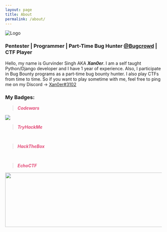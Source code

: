 ```yaml
---
layout: page
title: About
permalink: /about/
---
```


![Logo](../favicon.png)

### Pentester | Programmer | Part-Time Bug Hunter [@Bugcrowd](https://bugcrowd.com/) | CTF Player

Hello, my name is Gurvinder Singh AKA ***Xan0er***. I am a self taught Python/Django developer and I have 1 year of experience. Also, I participate in Bug Bounty programs as a part-time bug bounty hunter. I also play CTFs from time to time. So if you want to play sometime with me, feel free to ping me on my Discord -> [Xan0er#3102](https://discordapp.com/users/Xan0er#3102)

### My Badges:

> <span style="color:#E34D79">***Codewars***</span>

<img src="https://www.codewars.com/users/Xan0er/badges/large" />

<br>

> <span style="color:#E34D79">***TryHackMe***</span>

<script src="https://tryhackme.com/badge/1232"></script>

<br>

> <span style="color:#E34D79">***HackTheBox***</span>

<script src="https://www.hackthebox.eu/badge/94861"></script>

<br>

> <span style="color:#E34D79">***EchoCTF***</span>

<img src="https://echoctf.red/profile/2953453/badge" width="600" height="175">
